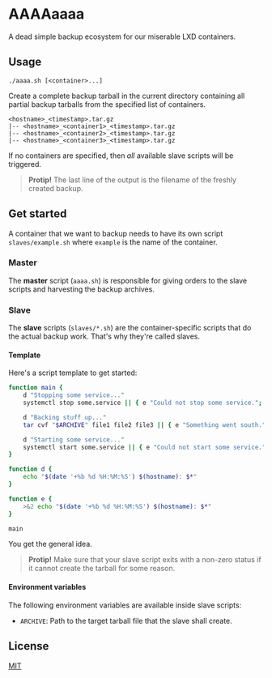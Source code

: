 # AAAAaaaa

A dead simple backup ecosystem for our miserable LXD containers.

## Usage

```
./aaaa.sh [<container>...]
```

Create a complete backup tarball in the current directory containing all partial backup tarballs from the specified list of containers.

```
<hostname>_<timestamp>.tar.gz
|-- <hostname>_<container1>_<timestamp>.tar.gz
|-- <hostname>_<container2>_<timestamp>.tar.gz
|-- <hostname>_<container3>_<timestamp>.tar.gz
```


If no containers are specified, then _all_ available slave scripts will be triggered.


> __Protip!__ The last line of the output is the filename of the freshly created backup.

## Get started

A container that we want to backup needs to have its own script `slaves/example.sh` where `example` is the name of the container.

### Master

The __master__ script (`aaaa.sh`) is responsible for giving orders to the slave scripts and harvesting the backup archives.

### Slave

The __slave__ scripts (`slaves/*.sh`) are the container-specific scripts that do the actual backup work. That's why they're called slaves.

#### Template

Here's a script template to get started:

```bash
function main {
    d "Stopping some service..."
    systemctl stop some.service || { e "Could not stop some service."; exit 1; }

    d "Backing stuff up..."
    tar cvf "$ARCHIVE" file1 file2 file3 || { e "Something went south."; exit 1; }

    d "Starting some service..."
    systemctl start some.service || { e "Could not start some service."; exit 1; }
}

function d {
    echo "$(date '+%b %d %H:%M:%S') $(hostname): $*"
}

function e {
    >&2 echo "$(date '+%b %d %H:%M:%S') $(hostname): $*"
}

main
```

You get the general idea.

> __Protip!__ Make sure that your slave script exits with a non-zero status if it cannot create the tarball for some reason.

#### Environment variables

The following environment variables are available inside slave scripts:

- `ARCHIVE`: Path to the target tarball file that the slave shall create.

## License

[MIT](LICENSE)

